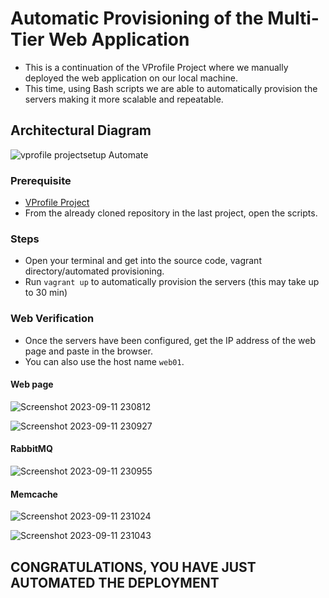 # Automatic Provisioning of the Multi-Tier Web Application

- This is a continuation of the VProfile Project where we manually deployed the web application on our local machine.
- This time, using Bash scripts we are able to automatically provision the servers making it more scalable and repeatable.

## Architectural Diagram
![vprofile projectsetup Automate](https://github.com/Sulemoore/DevOps-Projects/assets/101164153/a5ba69d9-c925-44cc-8fb6-b15d88044c7c)


### Prerequisite
- [VProfile Project](https://github.com/Sulemoore/DevOps-Projects/tree/main/VProfile-Project)
- From the already cloned repository in the last project, open the scripts.
  
### Steps

- Open your terminal and get into the source code, vagrant directory/automated provisioning.
- Run `vagrant up` to automatically provision the servers (this may take up to 30 min)

### Web Verification
  - Once the servers have been configured, get the IP address of the web page and paste in the browser.
  - You can also use the host name `web01`.

#### Web page

![Screenshot 2023-09-11 230812](https://github.com/Sulemoore/DevOps-Projects/assets/101164153/ce401eb8-4bd1-4ef3-93d0-ec3471363d90)


![Screenshot 2023-09-11 230927](https://github.com/Sulemoore/DevOps-Projects/assets/101164153/2c4c38b3-4185-48bd-904a-78e8d3e84218)

#### RabbitMQ 
![Screenshot 2023-09-11 230955](https://github.com/Sulemoore/DevOps-Projects/assets/101164153/fc18b343-bc33-4156-a70f-063917085f69)

#### Memcache 
![Screenshot 2023-09-11 231024](https://github.com/Sulemoore/DevOps-Projects/assets/101164153/2771cb87-b84b-46cf-8b53-42a9bd61568f)

![Screenshot 2023-09-11 231043](https://github.com/Sulemoore/DevOps-Projects/assets/101164153/cc64d506-cc3e-42f5-b078-d88dd8ae47c7)

## CONGRATULATIONS, YOU HAVE JUST AUTOMATED THE DEPLOYMENT

